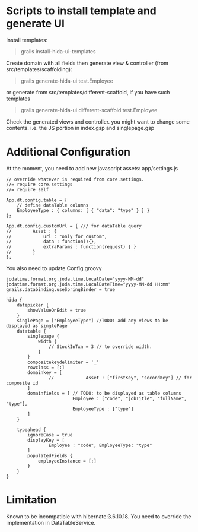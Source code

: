 # Scripts to install template and generate UI

Install templates:
> grails install-hida-ui-templates

Create domain with all fields then generate view & controller (from src/templates/scaffolding):
> grails generate-hida-ui test.Employee

or generate from src/templates/different-scaffold, if you have such templates
> grails generate-hida-ui different-scaffold:test.Employee

Check the generated views and controller. you might want to change some contents. 
i.e. the JS portion in index.gsp and singlepage.gsp

# Additional Configuration

At the moment, you need to add new javascript assets: app/settings.js

    // override whatever is required from core.settings.
    //= require core.settings
    //= require_self
    
    App.dt.config.table = {
        // define dataTable columns
        EmployeeType : { columns: [ { "data": "type" } ] }
    };
    
    App.dt.config.customUrl = { /// for dataTable query
    //        Asset : {
    //            url : "only for custom",
    //            data : function(){},
    //            extraParams : function(request) { }
    //        }
    };


You also need to update Config.groovy

	jodatime.format.org.joda.time.LocalDate="yyyy-MM-dd"
	jodatime.format.org.joda.time.LocalDateTime="yyyy-MM-dd HH:mm"
	grails.databinding.useSpringBinder = true

	hida {
		datepicker {
			showValueOnEdit = true
		}
		singlePage = ["EmployeeType"] //TODO: add any views to be displayed as singlePage
		datatable {
			singlepage {
				width {
					// StockInTxn = 3 // to override width.
				}
			}
			compositekeydelimiter = '_'
			rowclass = [:]
			domainkey = [
					//            Asset : ["firstKey", "secondKey"] // for composite id
			]
			domainfields = [ // TODO: to be displayed as table columns
							 Employee : ["code", "jobTitle", "fullName", "type"],
							 EmployeeType : ["type"]
			]
		}

		typeahead {
			ignoreCase = true
			displayKey = [
					Employee : "code", EmployeeType: "type"
			]
			populatedFields {
				employeeInstance = [:]
			}
		}
	}


# Limitation

Known to be incompatible with hibernate:3.6.10.18.
You need to override the implementation in DataTableService.



